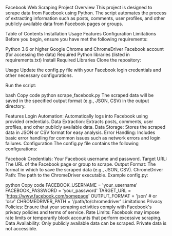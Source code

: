 Facebook Web Scraping Project
Overview
This project is designed to scrape data from Facebook using Python. The script automates the process of extracting information such as posts, comments, user profiles, and other publicly available data from Facebook pages or groups.

Table of Contents
Installation
Usage
Features
Configuration
Limitations
Before you begin, ensure you have met the following requirements:

Python 3.6 or higher
Google Chrome and ChromeDriver
Facebook account (for accessing the data)
Required Python libraries (listed in requirements.txt)
Install Required Libraries
Clone the repository:


Usage
Update the config.py file with your Facebook login credentials and other necessary configurations.

Run the script:

bash
Copy code
python scrape_facebook.py
The scraped data will be saved in the specified output format (e.g., JSON, CSV) in the output directory.

Features
Login Automation: Automatically logs into Facebook using provided credentials.
Data Extraction: Extracts posts, comments, user profiles, and other publicly available data.
Data Storage: Stores the scraped data in JSON or CSV format for easy analysis.
Error Handling: Includes basic error handling for common issues such as network errors and login failures.
Configuration
The config.py file contains the following configurations:

Facebook Credentials: Your Facebook username and password.
Target URL: The URL of the Facebook page or group to scrape.
Output Format: The format in which to save the scraped data (e.g., JSON, CSV).
ChromeDriver Path: The path to the ChromeDriver executable.
Example config.py:

python
Copy code
FACEBOOK_USERNAME = 'your_username'
FACEBOOK_PASSWORD = 'your_password'
TARGET_URL = 'https://www.facebook.com/somepage'
OUTPUT_FORMAT = 'json'  # or 'csv'
CHROMEDRIVER_PATH = '/path/to/chromedriver'
Limitations
Privacy Policies: Ensure that your scraping activities comply with Facebook's privacy policies and terms of service.
Rate Limits: Facebook may impose rate limits or temporarily block accounts that perform excessive scraping.
Data Availability: Only publicly available data can be scraped. Private data is not accessible.
